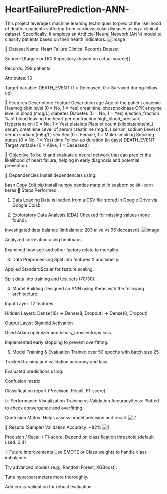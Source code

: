 # HeartFailurePrediction-ANN-
This project leverages machine learning techniques to predict the likelihood of death in patients suffering from cardiovascular diseases using a clinical dataset. Specifically, it employs an Artificial Neural Network (ANN) model to classify patients based on their health indicators.
![image](https://github.com/user-attachments/assets/71eefef6-cbd0-42c5-96a2-faa47f50fc01)

📁 Dataset
Name: Heart Failure Clinical Records Dataset

Source: [Kaggle or UCI Repository (based on actual source)]

Records: 299 patients

Attributes: 13

Target Variable: DEATH_EVENT (1 = Deceased, 0 = Survived during follow-up)

💉 Features Description:
Feature	Description
age	Age of the patient
anaemia	Haemoglobin level (0 = No, 1 = Yes)
creatinine_phosphokinase	CPK enzyme level in blood (mcg/L)
diabetes	Diabetes (0 = No, 1 = Yes)
ejection_fraction	% of blood leaving the heart per contraction
high_blood_pressure	Hypertension (0 = No, 1 = Yes)
platelets	Platelet count (kiloplatelets/mL)
serum_creatinine	Level of serum creatinine (mg/dL)
serum_sodium	Level of serum sodium (mEq/L)
sex	Sex (0 = Female, 1 = Male)
smoking	Smoking status (0 = No, 1 = Yes)
time	Follow-up duration (in days)
DEATH_EVENT	Target variable (0 = Alive, 1 = Deceased)

🧠 Objective
To build and evaluate a neural network that can predict the likelihood of heart failure, helping in early diagnosis and potential prevention.

🧪 Dependencies
Install dependencies using:

bash
Copy
Edit
pip install numpy pandas matplotlib seaborn scikit-learn keras
📌 Steps Performed
1. Data Loading
Data is loaded from a CSV file stored in Google Drive via Google Colab.

2. Exploratory Data Analysis (EDA)
Checked for missing values (none found).

Investigated data balance (imbalance: 203 alive vs 96 deceased).
![image](https://github.com/user-attachments/assets/233dc30f-4741-45a1-aa08-c3a9905f4b54)

Analyzed correlation using heatmaps.

Examined how age and other factors relate to mortality.

3. Data Preprocessing
Split into features X and label y.

Applied StandardScaler for feature scaling.

Split data into training and test sets (70/30).

4. Model Building
Designed an ANN using Keras with the following architecture:

Input Layer: 12 features

Hidden Layers: Dense(16) → Dense(8, Dropout) → Dense(8, Dropout)

Output Layer: Sigmoid Activation

Used Adam optimizer and binary_crossentropy loss.

Implemented early stopping to prevent overfitting.

5. Model Training & Evaluation
Trained over 50 epochs with batch size 25.

Tracked training and validation accuracy and loss.

Evaluated predictions using:

Confusion matrix

Classification report (Precision, Recall, F1-score)

📈 Performance Visualization
Training vs Validation Accuracy/Loss:
Plotted to check convergence and overfitting.

Confusion Matrix:
Helps assess model precision and recall.
![2](https://github.com/user-attachments/assets/ce05c1c4-e2b3-4b69-8882-fb8beacaebfd)

📌 Results (Sample)
Validation Accuracy: ~82%
![1](https://github.com/user-attachments/assets/9ed26413-67a8-45e2-9493-25e568acbfbb)

Precision / Recall / F1-score: Depend on classification threshold (default used: 0.4)

💡 Future Improvements
Use SMOTE or Class weights to handle class imbalance.

Try advanced models (e.g., Random Forest, XGBoost).

Tune hyperparameters more thoroughly.

Add cross-validation for robust evaluation.
